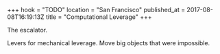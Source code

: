+++
hook = "TODO"
location = "San Francisco"
published_at = 2017-08-08T16:19:13Z
title = "Computational Leverage"
+++

The escalator.

Levers for mechanical leverage. Move big objects that were
impossible.
